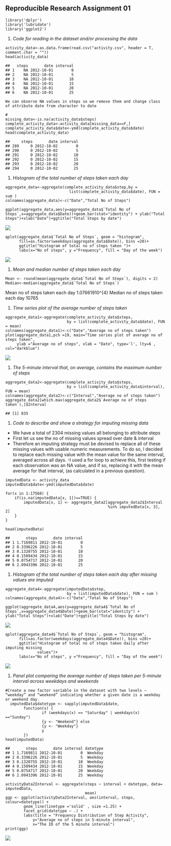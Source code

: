 Reproducible Research Assignment 01
-----------------------------------

    library('dplyr')
    library('lubridate')
    library('ggplot2')

1.  *Code for reading in the dataset and/or processing the data*

<!-- -->

    activity_data<-as.data.frame(read.csv("activity.csv", header = T, comment.char = ""))
    head(activity_data)

    ##   steps       date interval
    ## 1    NA 2012-10-01        0
    ## 2    NA 2012-10-01        5
    ## 3    NA 2012-10-01       10
    ## 4    NA 2012-10-01       15
    ## 5    NA 2012-10-01       20
    ## 6    NA 2012-10-01       25

    We can observe NA values in steps so we remove them and change class of attribute date from character to date

    #
    missing_data<-is.na(activity_data$steps)
    complete_activity_data<-activity_data[missing_data==F,]
    complete_activity_data$date<-ymd(complete_activity_data$date)
    head(complete_activity_data)

    ##     steps       date interval
    ## 289     0 2012-10-02        0
    ## 290     0 2012-10-02        5
    ## 291     0 2012-10-02       10
    ## 292     0 2012-10-02       15
    ## 293     0 2012-10-02       20
    ## 294     0 2012-10-02       25

1.  *Histogram of the total number of steps taken each day*

<!-- -->

    aggregate_data<-aggregate(complete_activity_data$step,by =    
                                list(complete_activity_data$date), FUN = sum )
    colnames(aggregate_data)<-c("Date","Total No of Steps")

    ggplot(aggregate_data,aes(y=aggregate_data$`Total No of Steps`,x=aggregate_data$Date))+geom_bar(stat="identity") + ylab("Total Steps")+xlab("Date")+ggtitle("Total Steps by date")

![](Assignment01_files/figure-markdown_strict/unnamed-chunk-4-1.png)

    qplot(aggregate_data$`Total No of Steps`, geom = "histogram", 
          fill=as.factor(weekdays(aggregate_data$Date)), bins =20)+
          ggtitle("Histogram of total no of steps taken ")+
          labs(x="No of steps", y ="Frequency", fill = "Day of the week")

![](Assignment01_files/figure-markdown_strict/unnamed-chunk-4-2.png)

1.  *Mean and median number of steps taken each day*

<!-- -->

    Mean <- round(mean(aggregate_data$`Total No of Steps`), digits = 2)
    Median<-median(aggregate_data$`Total No of Steps`)

Mean no of steps taken each day 1.07661910^{4} Median no of steps taken
each day 10765

1.  *Time series plot of the average number of steps taken*

<!-- -->

    aggregate_data1<-aggregate(complete_activity_data$steps, 
                               by = list(complete_activity_data$date), FUN = mean)
    colnames(aggregate_data1)<-c("Date","Average no of steps taken")
    plot(aggregate_data1,pch =19, main="Time series plot of average no of steps taken", 
         ylab ="Average no of steps", xlab = "Date", type='l', lty=6 , col="darkblue")

![](Assignment01_files/figure-markdown_strict/unnamed-chunk-6-1.png)

1.  *The 5-minute interval that, on average, contains the maximum number
    of steps*

<!-- -->

    aggregate_data2<-aggregate(complete_activity_data$steps, 
                               by = list(complete_activity_data$interval), FUN = mean)
    colnames(aggregate_data2)<-c("Interval","Average no of steps taken")
    aggregate_data2[which.max(aggregate_data2$`Average no of steps taken`),]$Interval

    ## [1] 835

1.  *Code to describe and show a strategy for imputing missing data*

-   We have a total of 2304 missing values all belonging to attribute
    steps
-   First let us see the no of missing values spread over date &
    interval
-   Therefore an imputing strategy must be devised to replace all of
    these missing values with usable numeric measurements. To do so, I
    decided to replace each missing value with the mean value for the
    same interval, averaged across all days. -I used a for loop to
    achieve this, first testing if each observation was an NA value, and
    if so, replacing it with the mean average for that interval, (as
    calculated in a previous question).

<!-- -->

    imputedData <- activity_data
    imputedData$date<-ymd(imputedData$date)

    for(x in 1:17568) {
        if(is.na(imputedData[x, 1])==TRUE) {
            imputedData[x, 1] <- aggregate_data2[aggregate_data2$Interval 
                                                 %in% imputedData[x, 3], 2]
        }
    }

    head(imputedData)

    ##       steps       date interval
    ## 1 1.7169811 2012-10-01        0
    ## 2 0.3396226 2012-10-01        5
    ## 3 0.1320755 2012-10-01       10
    ## 4 0.1509434 2012-10-01       15
    ## 5 0.0754717 2012-10-01       20
    ## 6 2.0943396 2012-10-01       25

1.  *Histogram of the total number of steps taken each day after missing
    values are imputed*

<!-- -->

    aggregate_data4<-aggregate(imputedData$step,
                               by = list(imputedData$date), FUN = sum )
    colnames(aggregate_data4)<-c("Date","Total No of Steps")

    ggplot(aggregate_data4,aes(y=aggregate_data4$`Total No of Steps`,x=aggregate_data4$Date))+geom_bar(stat="identity") + ylab("Total Steps")+xlab("Date")+ggtitle("Total Steps by date")

![](Assignment01_files/figure-markdown_strict/unnamed-chunk-9-1.png)

    qplot(aggregate_data4$`Total No of Steps`, geom = "histogram", 
          fill=as.factor(weekdays(aggregate_data4$Date)), bins =20)+
          ggtitle("Histogram of total no of steps taken daily after imputing missing    
                  values")+
          labs(x="No of steps", y ="Frequency", fill = "Day of the week")

![](Assignment01_files/figure-markdown_strict/unnamed-chunk-9-2.png)

1.  *Panel plot comparing the average number of steps taken per 5-minute
    interval across weekdays and weekends*

<!-- -->

    #Create a new factor variable in the dataset with two levels – “weekday” and “weekend” indicating whether a given date is a weekday or weekend day.
      imputedData$datetype <- sapply(imputedData$date, 
            function(x) {
                    if (weekdays(x) == "Saturday" | weekdays(x) =="Sunday") 
                    {y <- "Weekend"} else 
                    {y <- "Weekday"}
                    y
            })
    head(imputedData)

    ##       steps       date interval datetype
    ## 1 1.7169811 2012-10-01        0  Weekday
    ## 2 0.3396226 2012-10-01        5  Weekday
    ## 3 0.1320755 2012-10-01       10  Weekday
    ## 4 0.1509434 2012-10-01       15  Weekday
    ## 5 0.0754717 2012-10-01       20  Weekday
    ## 6 2.0943396 2012-10-01       25  Weekday

    activityData2Interval <- aggregate(steps ~ interval + datetype, data= imputedData, 
                                       mean)
    ggp <- ggplot(activityData2Interval, aes(interval, steps, colour=datetype)) +
            geom_line(linetype ='solid' , size =1.25) +
            facet_grid(datetype ~ .) +
            labs(title = "Frequency Distribution of Step Activity",
                y="Average no of steps in 5-minute interval",
                x="The ID of the 5 minute interval") 
    print(ggp)

![](Assignment01_files/figure-markdown_strict/unnamed-chunk-11-1.png)
